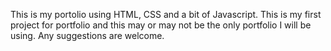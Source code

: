 This is my portolio using HTML, CSS and a bit of Javascript. This is my first project for portfolio and this may or may not be the only portfolio I will be using. Any suggestions are welcome.
